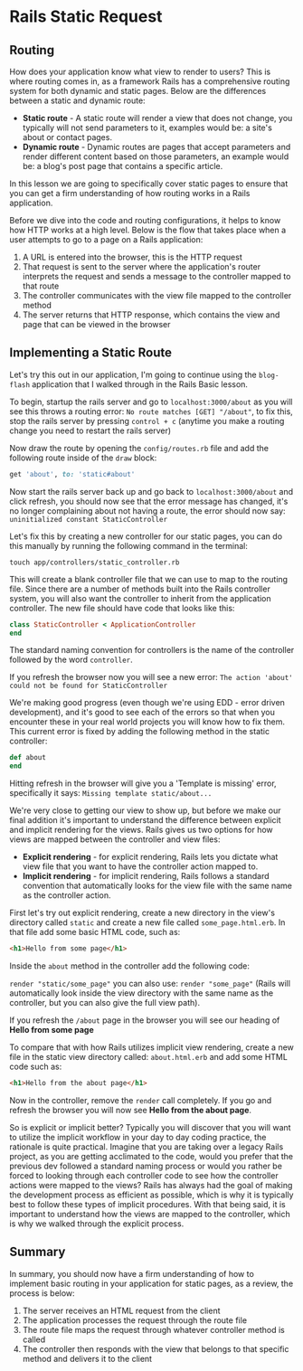 # Rails Static Request

## Routing

How does your application know what view to render to users? This is where routing comes in, as a framework Rails has a comprehensive routing system for both dynamic and static pages. Below are the differences between a static and dynamic route:

* **Static route** - A static route will render a view that does not change, you typically will not send parameters to it, examples would be: a site's about or contact pages.
* **Dynamic route** - Dynamic routes are pages that accept parameters and render different content based on those parameters, an example would be: a blog's post page that contains a specific article.

In this lesson we are going to specifically cover static pages to ensure that you can get a firm understanding of how routing works in a Rails application.

Before we dive into the code and routing configurations, it helps to know how HTTP works at a high level. Below is the flow that takes place when a user attempts to go to a page on a Rails application:

1. A URL is entered into the browser, this is the HTTP request
2. That request is sent to the server where the application's router interprets the request and sends a message to the controller mapped to that route
3. The controller communicates with the view file mapped to the controller method
4. The server returns that HTTP response, which contains the view and page that can be viewed in the browser

## Implementing a Static Route

Let's try this out in our application, I'm going to continue using the ```blog-flash``` application that I walked through in the Rails Basic lesson.

To begin, startup the rails server and go to ```localhost:3000/about``` as you will see this throws a routing error: ```No route matches [GET] "/about"```, to fix this, stop the rails server by pressing ```control + c``` (anytime you make a routing change you need to restart the rails server)

Now draw the route by opening the ```config/routes.rb``` file and add the following route inside of the ```draw``` block:

```ruby
get 'about', to: 'static#about'
````

Now start the rails server back up and go back to ```localhost:3000/about``` and click refresh, you should now see that the error message has changed, it's no longer complaining about not having a route, the error should now say: ```uninitialized constant StaticController```

Let's fix this by creating a new controller for our static pages, you can do this manually by running the following command in the terminal:

```touch app/controllers/static_controller.rb```

This will create a blank controller file that we can use to map to the routing file. Since there are a number of methods built into the Rails controller system, you will also want the controller to inherit from the application controller. The new file should have code that looks like this:

```ruby
class StaticController < ApplicationController
end
```

The standard naming convention for controllers is the name of the controller followed by the word ```controller```.

If you refresh the browser now you will see a new error: ```The action 'about' could not be found for StaticController```

We're making good progress (even though we're using EDD - error driven development), and it's good to see each of the errors so that when you encounter these in your real world projects you will know how to fix them. This current error is fixed by adding the following method in the static controller:

```ruby
def about
end
```

Hitting refresh in the browser will give you a 'Template is missing' error, specifically it says: ```Missing template static/about...```

We're very close to getting our view to show up, but before we make our final addition it's important to understand the difference between explicit and implicit rendering for the views. Rails gives us two options for how views are mapped between the controller and view files:

* **Explicit rendering** - for explicit rendering, Rails lets you dictate what view file that you want to have the controller action mapped to.
* **Implicit rendering** - for implicit rendering, Rails follows a standard convention that automatically looks for the view file with the same name as the controller action.

First let's try out explicit rendering, create a new directory in the view's directory called ```static``` and create a new file called ```some_page.html.erb```. In that file add some basic HTML code, such as:

```html
<h1>Hello from some page</h1>
```

Inside the ```about``` method in the controller add the following code:

```render "static/some_page"``` you can also use: ```render "some_page"``` (Rails will automatically look inside the view directory with the same name as the controller, but you can also give the full view path).

If you refresh the ```/about``` page in the browser you will see our heading of **Hello from some page**

To compare that with how Rails utilizes implicit view rendering, create a new file in the static view directory called: ```about.html.erb``` and add some HTML code such as:

```html
<h1>Hello from the about page</h1>
```

Now in the controller, remove the ```render``` call completely. If you go and refresh the browser you will now see **Hello from the about page**.

So is explicit or implicit better? Typically you will discover that you will want to utilize the implicit workflow in your day to day coding practice, the rationale is quite practical. Imagine that you are taking over a legacy Rails project, as you are getting acclimated to the code, would you prefer that the previous dev followed a standard naming process or would you rather be forced to looking through each controller code to see how the controller actions were mapped to the views? Rails has always had the goal of making the development process as efficient as possible, which is why it is typically best to follow these types of implicit procedures. With that being said, it is important to understand how the views are mapped to the controller, which is why we walked through the explicit process.

## Summary

In summary, you should now have a firm understanding of how to implement basic routing in your application for static pages, as a review, the process is below:

1. The server receives an HTML request from the client
2. The application processes the request through the route file
3. The route file maps the request through whatever controller method is called
4. The controller then responds with the view that belongs to that specific method and delivers it to the client
